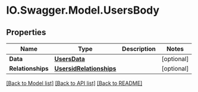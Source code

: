 # IO.Swagger.Model.UsersBody
## Properties

Name | Type | Description | Notes
------------ | ------------- | ------------- | -------------
**Data** | [**UsersData**](UsersData.md) |  | [optional] 
**Relationships** | [**UsersidRelationships**](UsersidRelationships.md) |  | [optional] 

[[Back to Model list]](../README.md#documentation-for-models) [[Back to API list]](../README.md#documentation-for-api-endpoints) [[Back to README]](../README.md)

